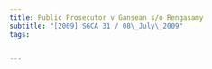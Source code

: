 ```yaml
---
title: Public Prosecutor v Gansean s/o Rengasamy 
subtitle: "[2009] SGCA 31 / 08\_July\_2009"
tags:


---
```


